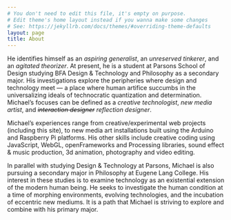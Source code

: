 ```yaml
---
# You don't need to edit this file, it's empty on purpose.
# Edit theme's home layout instead if you wanna make some changes
# See: https://jekyllrb.com/docs/themes/#overriding-theme-defaults
layout: page
title: About
---
```


He identifies himself as an *aspiring generalist*, an *unreserved tinkerer*, and an *agitated theorizer*. At present, he is a student at Parsons School of Design studying BFA Design & Technology and Philosophy as a secondary major. His investigations explore the peripheries where design and technology meet — a place where human artifice succumbs in the universalizing ideals of technocratic quantization and determination. Michael’s focuses can be defined as a *creative technologist*, *new media artist*, and ~~*interaction designer*~~ *reflection designer*.

Michael’s experiences range from creative/experimental web projects (including this site), to new media art installations built using the Arduino and Raspberry Pi platforms. His other skills include creative coding using JavaScript, WebGL, openFrameworks and Processing libraries, sound effect & music production, 3d animation, photography and video editing.

In parallel with studying Design & Technology at Parsons, Michael is also pursuing a secondary major in Philosophy at Eugene Lang College. His interest in these studies is to examine technology as an existential extension of the modern human being. He seeks to investigate the human condition at a time of morphing environments, evolving technologies, and the incubation of eccentric new mediums. It is a path that Michael is striving to explore and combine with his primary major.
